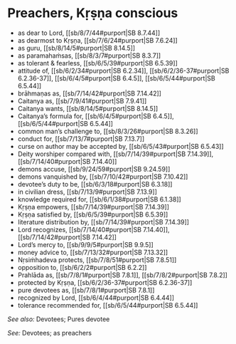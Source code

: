 # Preachers, Kṛṣṇa conscious

* as dear to Lord, [[sb/8/7/44#purport|SB 8.7.44]]
* as dearmost to Kṛṣṇa, [[sb/7/6/24#purport|SB 7.6.24]]
* as guru, [[sb/8/14/5#purport|SB 8.14.5]]
* as paramahaṁsas, [[sb/8/3/7#purport|SB 8.3.7]]
* as tolerant & fearless, [[sb/6/5/39#purport|SB 6.5.39]]
* attitude of, [[sb/6/2/34#purport|SB 6.2.34]], [[sb/6/2/36-37#purport|SB 6.2.36-37]], [[sb/6/4/5#purport|SB 6.4.5]], [[sb/6/5/44#purport|SB 6.5.44]]
* brāhmaṇas as, [[sb/7/14/42#purport|SB 7.14.42]]
* Caitanya as, [[sb/7/9/41#purport|SB 7.9.41]]
* Caitanya wants, [[sb/8/14/5#purport|SB 8.14.5]]
* Caitanya’s formula for, [[sb/6/4/5#purport|SB 6.4.5]], [[sb/6/5/44#purport|SB 6.5.44]]
* common man’s challenge to, [[sb/8/3/26#purport|SB 8.3.26]]
* conduct for, [[sb/7/13/7#purport|SB 7.13.7]]
* curse on author may be accepted by, [[sb/6/5/43#purport|SB 6.5.43]]
* Deity worshiper compared with, [[sb/7/14/39#purport|SB 7.14.39]], [[sb/7/14/40#purport|SB 7.14.40]]
* demons accuse, [[sb/9/24/59#purport|SB 9.24.59]]
* demons vanquished by, [[sb/7/10/42#purport|SB 7.10.42]]
* devotee’s duty to be, [[sb/6/3/18#purport|SB 6.3.18]]
* in civilian dress, [[sb/7/13/9#purport|SB 7.13.9]]
* knowledge required for, [[sb/6/1/38#purport|SB 6.1.38]]
* Kṛṣṇa empowers, [[sb/7/14/39#purport|SB 7.14.39]]
* Kṛṣṇa satisfied by, [[sb/6/5/39#purport|SB 6.5.39]]
* literature distribution by, [[sb/7/14/39#purport|SB 7.14.39]]
* Lord recognizes, [[sb/7/14/40#purport|SB 7.14.40]], [[sb/7/14/42#purport|SB 7.14.42]]
* Lord’s mercy to, [[sb/9/9/5#purport|SB 9.9.5]]
* money advice to, [[sb/7/13/32#purport|SB 7.13.32]]
* Nṛsiṁhadeva protects, [[sb/7/8/51#purport|SB 7.8.51]]
* opposition to, [[sb/6/2/2#purport|SB 6.2.2]]
* Prahlāda as, [[sb/7/8/1#purport|SB 7.8.1]], [[sb/7/8/2#purport|SB 7.8.2]]
* protected by Kṛṣṇa, [[sb/6/2/36-37#purport|SB 6.2.36-37]]
* pure devotees as, [[sb/7/8/1#purport|SB 7.8.1]]
* recognized by Lord, [[sb/6/4/44#purport|SB 6.4.44]]
* tolerance recommended for, [[sb/6/5/44#purport|SB 6.5.44]]

*See also:* Devotees; Pures devotee

*See:* Devotees; as preachers
